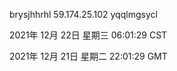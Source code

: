 brysjhhrhl 59.174.25.102 yqqlmgsycl

2021年 12月 22日 星期三 06:01:29 CST

2021年 12月 21日 星期二 22:01:29 GMT

